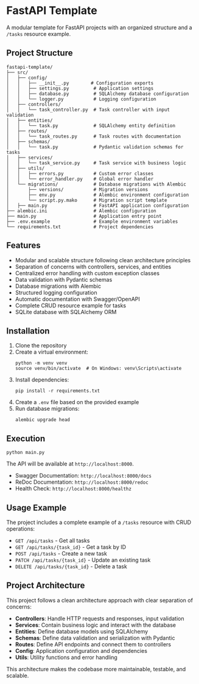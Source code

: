 # FastAPI Template

A modular template for FastAPI projects with an organized structure and a `/tasks` resource example.

## Project Structure

```
fastapi-template/
├── src/
│   ├── config/
│   │   ├── __init__.py        # Configuration exports
│   │   ├── settings.py         # Application settings
│   │   ├── database.py         # SQLAlchemy database configuration
│   │   └── logger.py           # Logging configuration
│   ├── controllers/
│   │   └── task_controller.py  # Task controller with input validation
│   ├── entities/
│   │   └── task.py             # SQLAlchemy entity definition
│   ├── routes/
│   │   └── task_routes.py      # Task routes with documentation
│   ├── schemas/
│   │   └── task.py             # Pydantic validation schemas for tasks
│   ├── services/
│   │   └── task_service.py     # Task service with business logic
│   ├── utils/
│   │   ├── errors.py           # Custom error classes
│   │   └── error_handler.py    # Global error handler
│   └── migrations/             # Database migrations with Alembic
│       ├── versions/           # Migration versions
│       ├── env.py              # Alembic environment configuration
│       └── script.py.mako      # Migration script template
│   ├── main.py                 # FastAPI application configuration
├── alembic.ini                 # Alembic configuration
├── main.py                     # Application entry point
├── .env.example                # Example environment variables
└── requirements.txt            # Project dependencies
```

## Features

- Modular and scalable structure following clean architecture principles
- Separation of concerns with controllers, services, and entities
- Centralized error handling with custom exception classes
- Data validation with Pydantic schemas
- Database migrations with Alembic
- Structured logging configuration
- Automatic documentation with Swagger/OpenAPI
- Complete CRUD resource example for tasks
- SQLite database with SQLAlchemy ORM

## Installation

1. Clone the repository
2. Create a virtual environment:
   ```
   python -m venv venv
   source venv/bin/activate  # On Windows: venv\Scripts\activate
   ```
3. Install dependencies:
   ```
   pip install -r requirements.txt
   ```
4. Create a `.env` file based on the provided example
5. Run database migrations:
   ```
   alembic upgrade head
   ```

## Execution

```
python main.py
```

The API will be available at `http://localhost:8000`.

- Swagger Documentation: `http://localhost:8000/docs`
- ReDoc Documentation: `http://localhost:8000/redoc`
- Health Check: `http://localhost:8000/healthz`

## Usage Example

The project includes a complete example of a `/tasks` resource with CRUD operations:

- `GET /api/tasks` - Get all tasks
- `GET /api/tasks/{task_id}` - Get a task by ID
- `POST /api/tasks` - Create a new task
- `PATCH /api/tasks/{task_id}` - Update an existing task
- `DELETE /api/tasks/{task_id}` - Delete a task

## Project Architecture

This project follows a clean architecture approach with clear separation of concerns:

- **Controllers**: Handle HTTP requests and responses, input validation
- **Services**: Contain business logic and interact with the database
- **Entities**: Define database models using SQLAlchemy
- **Schemas**: Define data validation and serialization with Pydantic
- **Routes**: Define API endpoints and connect them to controllers
- **Config**: Application configuration and dependencies
- **Utils**: Utility functions and error handling

This architecture makes the codebase more maintainable, testable, and scalable.
